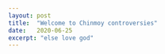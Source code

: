 ```yaml
---
layout: post
title:  "Welcome to Chinmoy controversies"
date:   2020-06-25
excerpt: "else love god"
---
```

